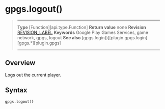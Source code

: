 # gpgs.logout()

> --------------------- ------------------------------------------------------------------------------------------
> __Type__              [Function][api.type.Function]
> __Return value__      none
> __Revision__          [REVISION_LABEL](REVISION_URL)
> __Keywords__          Google Play Games Services, game network, gpgs, logout
> __See also__          [gpgs.login()][plugin.gpgs.login]
>						[gpgs.*][plugin.gpgs]
> --------------------- ------------------------------------------------------------------------------------------

## Overview

Logs out the current player.


## Syntax

	gpgs.logout()